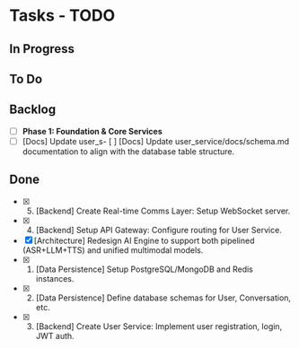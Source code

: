 # Tasks - TODO

## In Progress


## To Do


## Backlog

- [ ] **Phase 1: Foundation & Core Services**
- [ ] [Docs] Update user_s- [ ] [Docs] Update user_service/docs/schema.md documentation to align with the database table structure.

## Done

- [x] 5. [Backend] Create Real-time Comms Layer: Setup WebSocket server.
- [x] 4. [Backend] Setup API Gateway: Configure routing for User Service.
- [x] [Architecture] Redesign AI Engine to support both pipelined (ASR+LLM+TTS) and unified multimodal models.
- [x] 1. [Data Persistence] Setup PostgreSQL/MongoDB and Redis instances.
- [x] 2. [Data Persistence] Define database schemas for User, Conversation, etc.
- [x] 3. [Backend] Create User Service: Implement user registration, login, JWT auth.
